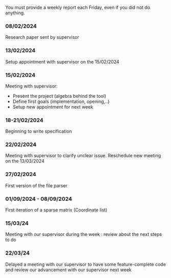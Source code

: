 You must provide a weekly report each Friday, even if you did not do anything.  

### 08/02/2024  
Research paper sent by supervisor  
  
### 13/02/2024  
Setup appointment with supervisor on the 15/02/2024  
  
### 15/02/2024  
Meeting with supervisor:  
- Present the project (algebra behind the tool)
- Define first goals (implementation, opening,..) 
- Setup new appointment for next week

### 18-21/02/2024
Beginning to write specification

### 22/02/2024
Meeting with supervisor to clarify unclear issue.
Reschedule new meeting on the 13/03/2024

### 27/02/2024
First version of the file parser

### 01/09/2024 - 08/09/2024
First iteration of a sparse matrix (Coordinate list)

### 15/03/24
Meeting with our supervisor during the week : review about the next steps to do

### 22/03/24
Delayed a meeting with our supervisor to have some feature-complete code
and review our advancement with our supervisor next week
